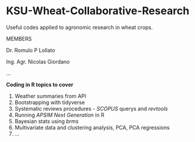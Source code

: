 # KSU-Wheat-Collaborative-Research

Useful codes applied to agronomic research in wheat crops.

MEMBERS

Dr. Romulo P Lollato

Ing. Agr. Nicolas Giordano

...

**Coding in R topics to cover**

1.  Weather summaries from API
2.  Bootstrapping with tidyverse
3.  Systematic reviews procedures - *SCOPUS* querys and *revtools*
4.  Running *APSIM Next Generation* in R
5.  Bayesian stats using *brms*
6.  Multivariate data and clustering analysis, PCA, PCA regressions
7.  ...
